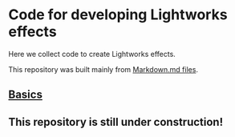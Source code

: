 # Code for developing Lightworks effects
Here we collect code to create Lightworks effects.  

This repository was built mainly from [Markdown.md files](https://guides.github.com/features/mastering-markdown/).  

## [Basics](Basics)
  
## This repository is still under construction!
